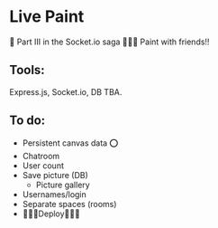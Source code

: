 # Live Paint
🎨  Part III in the Socket.io saga 🌈🌻🍭 Paint with friends!!

## Tools:

Express.js, Socket.io, DB TBA.

## To do:

- Persistent canvas data :o:
- Chatroom
- User count
- Save picture (DB)
  - Picture gallery
- Usernames/login
- Separate spaces (rooms)
- 🌱🌱🌱Deploy🌱🌱🌱
